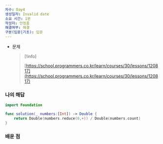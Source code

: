 ```yaml
---
차수: Day4
생성일자: Invalid date
소요 시간: 1분
작성자: 안정흠
해결여부: 해결
구분(입문|기초): 입문
---
```

- 문제
    
    > [!info]  
    >  
    > [https://school.programmers.co.kr/learn/courses/30/lessons/120817](https://school.programmers.co.kr/learn/courses/30/lessons/120817)  
    

### 나의 해답

```Swift
import Foundation

func solution(_ numbers:[Int]) -> Double {
    return Double(numbers.reduce(0,+)) / Double(numbers.count)
}
```

### 배운 점